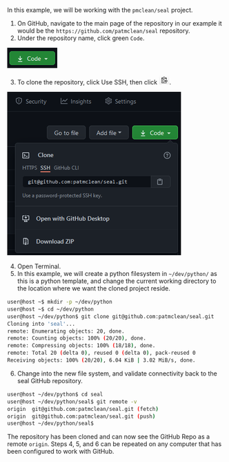 In this example, we will be working with the `pmclean/seal` project.

1. On GitHub, navigate to the main page of the repository in our example it would be the `https://github.com/patmclean/seal` repository.
2. Under the repository name, click green `Code`.

![Code button](img/clone-btn.png)

3. To clone the repository, click Use SSH, then click ![Copy button](img/copy-repo.png).

![Clone URL button](img/clone_repo.png)

4. Open Terminal.
5. In this example, we will create a python filesystem in `~/dev/python/` as this is a python template, and change the current working directory to the location where we want the cloned project reside.

```bash
user@host ~$ mkdir -p ~/dev/python
user@host ~$ cd ~/dev/python
user@host ~/dev/python$ git clone git@github.com:patmclean/seal.git
Cloning into 'seal'...
remote: Enumerating objects: 20, done.
remote: Counting objects: 100% (20/20), done.
remote: Compressing objects: 100% (18/18), done.
remote: Total 20 (delta 0), reused 0 (delta 0), pack-reused 0
Receiving objects: 100% (20/20), 6.04 KiB | 3.02 MiB/s, done.
```

6. Change into the new file system, and validate connectivity back to the seal GitHub repository.

```bash
user@host ~/dev/python$ cd seal
user@host ~/dev/python/seal$ git remote -v
origin  git@github.com:patmclean/seal.git (fetch)
origin  git@github.com:patmclean/seal.git (push)
user@host ~/dev/python/seal$
```

The repository has been cloned and can now see the GitHub Repo as a remote `origin`.  Steps 4, 5, and 6 can be repeated on any computer that has been configured to work with GitHub.
